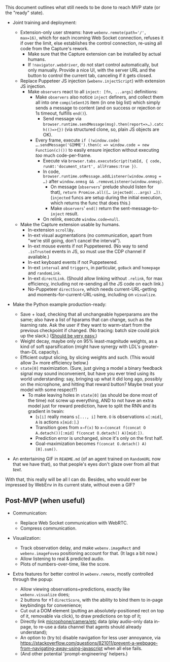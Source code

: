 This document outlines what still needs to be done to reach MVP state (or the "ready" state).

- Joint training and deployment:
	- Extension-only user streams: have `webenv.remote(path='/', max=16)`, which for each incoming Web Socket connection, refuses it if over the limit, else establishes the control connection, re-using all code from the Capture's rework.
        - Make sure that the Capture extension can be installed by actual humans.
        - If `!navigator.webdriver`, do not start control automatically, but only manually. Provide a nice UI, with the server URL and the button to control the current tab, canceling if it gets closed.
    - Replace Puppeteer JS injection (`webenv.injectScript`) with extension JS injection.
        - Make `observers` react to all `inject: [fn, ...args]` definitions:
            - Make `observers` also notice `inject` definers, and collect them all into one `compileSentJS` item (in one big list) which simply sends a message to content (and on success or rejection or 1s timeout, fulfills `end()`).
                - Send message via `browser.runtime.sendMessage(msg).then(report=>…).catch(()=>{})` (via structured clone, so, plain JS objects are OK).
            - Every frame, execute `if (!window.code) ….sendMessage('GIMME').then(c => window.code = new Function(c)())` to easily ensure injection without executing *too* much code-per-frame.
                - Execute via `browser.tabs.executeScript(tabId, { code, runAt:'document_start', allFrames:true })`.
                - In code, `browser.runtime.onMessage.addListener(window.onmsg = …)` after `window.onmsg && .removeListener(window.onmsg)`.
                    - On message (`observers`' prelude should listen for that), `return Promise.all([… injected(...args) …])`. (`injected` funcs are setup during the initial execution, which returns the func that does this.)
                    - Make `observers`' `end()` return the sent-message-to-`inject` result.
                - On relink, execute `window.code=null`.
    - Make the Capture extension usable by humans.
        - In-extension `scrollBy`.
        - In-ext visual augmentations (no communication, apart from "we're still going, don't cancel the interval").
        - In-ext mouse events if not Puppeteered. (No way to send `.isTrusted` events in JS, so must use the CDP channel if available.)
        - In-ext keyboard events if not Puppeteered.
        - In-ext `interval` and `triggers`, in particular, `goBack` and `homepage` and `randomLink`.
        - In-ext `directLink`. (Should allow linking without `.relink`, for max efficiency, including not re-sending all the JS code on each link.)
        - No-Puppeteer `directScore`, which needs current-URL-getting and moments-for-current-URL-using, including on `visualize`.

- Make the Python example production-ready:
    - Save + load, checking that all unchangeable hyperparams are the same; also have a list of hparams that can change, such as the learning rate. Ask the user if they want to warm-start from the previous checkpoint if changed. (No tracing: batch size could pick up the slack.) ([Should be very easy.](https://pytorch.org/tutorials/beginner/saving_loading_models.html))
    - Weight decay, maybe only on 95% least-magnitude weights, as a kind of soft sparsification (might have synergy with LDL's greater-than-DL capacity).
    - Efficient output slicing, by slicing weights and such. (This would allow 3× more efficiency below.)
    - `state[0]` maximization. (Sure, just giving a model a binary feedback signal may sound inconvenient, but have you ever tried using its world understanding: say, bringing up what it did long ago, possibly on the microphone, and hitting that reward button? Maybe treat your model with some respect?)
        - To make leaving holes in `state[0]` (as should be done most of the time) not screw up everything, AND to not have an extra model just for reward prediction, have to split the RNN and its gradient in twain:
            - (`s[i]` really means `s[..., i]` here. `O` is observations `x[:mid]`, `A` is actions `x[mid:]`.)
            - Transition goes from `x→f(x)` to `x→(concat f(concat O A.detach())[:mid] f(concat O.detach() A)[mid:])`.
            - Prediction error is unchanged, since it's only on the first half.
            - Goal-maximization becomes `f(concat O.detach() A)[0].sum()`.

- An entertaining GIF in `README.md` (of an agent trained on `RandomURL` now that we have that), so that people's eyes don't glaze over from all that *text*.

With that, this really will be all I can do. Besides, who would ever be impressed by WebEnv in its current state, without even a GIF?

## Post-MVP (when useful)

- Communication:
    - Replace Web Socket communication with WebRTC.
    - Compress communication.

- Visualization:
    - Track observation delay, and make `webenv.imageRect` and `webenv.imageFovea` positioning account for that. (It lags a bit now.)
    - Allow listening to real & predicted audio.
    - Plots of numbers-over-time, like the score.

- Extra features for better control in `webenv.remote`, mostly controlled through the popup:
    - Allow viewing observations+predictions, exactly like `webenv.visualize` does;
    - 2 buttons for ±1 `directScore`, with the ability to bind them to in-page keybindings for convenience;
    - Cut out a DOM element (putting an absolutely-positioned rect on top of it, removable via click), to draw predictions on top of it;
    - Directly link [microphone/camera/etc](https://developer.mozilla.org/en-US/docs/Web/API/Media_Streams_API) data (play audio-only data in-page, to re-use a data channel that agents should already understand);
    - An option to (try to) disable navigation for less user annoyance, via https://stackoverflow.com/questions/821011/prevent-a-webpage-from-navigating-away-using-javascript when all else fails.
    - (And other potential 'prompt-engineering' helpers.)
